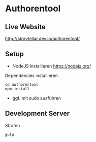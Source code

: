 # Authorentool 

## Live Website

http://storytellar.dev.la/authorentool/

## Setup

* NodeJS installieren https://nodejs.org/


Dependencies installieren
```
cd authorentool
npm install
```

* ggf. mit sudo ausführen

## Development Server

Starten
```
gulp
```


